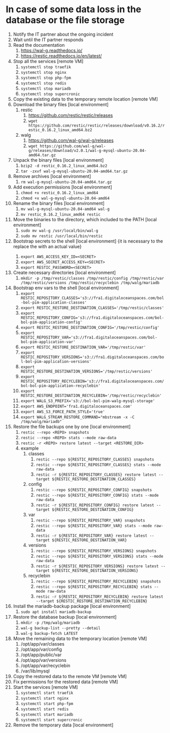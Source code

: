 # In case of some data loss in the database or the file storage

1. Notify the IT partner about the ongoing incident
2. Wait until the IT partner responds
3. Read the documentation
   1. https://wal-g.readthedocs.io/
   2. https://restic.readthedocs.io/en/latest/
4. Stop all the services [remote VM]
    1. `systemctl stop traefik`
    2. `systemctl stop nginx`
    3. `systemctl stop php-fpm`
    4. `systemctl stop redis`
    5. `systemctl stop mariadb`
    6. `systemctl stop supercronic`
5. Copy the existing data to the temporary remote location [remote VM]
6. Download the binary files [local environment]
    1. restic
        1. https://github.com/restic/restic/releases
        2. `wget https://github.com/restic/restic/releases/download/v0.16.2/restic_0.16.2_linux_amd64.bz2`
    2. walg
        1. https://github.com/wal-g/wal-g/releases
        2. `wget https://github.com/wal-g/wal-g/releases/download/v2.0.1/wal-g-mysql-ubuntu-20.04-amd64.tar.gz`
7. Unpack the binary files [local environment]
    1. `bzip2 -d restic_0.16.2_linux_amd64.bz2`
    2. `tar -zxvf wal-g-mysql-ubuntu-20.04-amd64.tar.gz`
8. Remove archives [local environment]
    1. `rm wal-g-mysql-ubuntu-20.04-amd64.tar.gz`
9. Add execution permissions [local environment]
    1. `chmod +x restic_0.16.2_linux_amd64`
    2. `chmod +x wal-g-mysql-ubuntu-20.04-amd64`
10. Rename the binary files [local environment]
    1. `mv wal-g-mysql-ubuntu-20.04-amd64 wal-g`
    2. `mv restic_0.16.2_linux_amd64 restic`
11. Move the binaries to the directory, which included to the PATH [local environment]
    1. `sudo mv wal-g /usr/local/bin/wal-g`
    2. `sudo mv restic /usr/local/bin/restic`
12. Bootstrap secrets to the shell [local environment] {it is necessary to the replace the <SECRET> with an actual value}
    1. `export AWS_ACCESS_KEY_ID=<SECRET>`
    2. `export AWS_SECRET_ACCESS_KEY=<SECRET>`
    3. `export RESTIC_PASSWORD=<SECRET>`
13. Create necessary directories [local environment]
    1. `mkdir -p /tmp/restic/classes /tmp/restic/config /tmp/restic/var /tmp/restic/versions /tmp/restic/recyclebin /tmp/walg/mariadb`
14. Bootstrap env vars to the shell [local environment]
    1. `export RESTIC_REPOSITORY_CLASSES='s3://fra1.digitaloceanspaces.com/bol-bol-pim-application-classes'`
    2. `export RESTIC_RESTORE_DESTINATION_CLASSES='/tmp/restic/classes'`
    3. `export RESTIC_REPOSITORY_CONFIG='s3://fra1.digitaloceanspaces.com/bol-bol-pim-application-config'`
    4. `export RESTIC_RESTORE_DESTINATION_CONFIG='/tmp/restic/config'`
    5. `export RESTIC_REPOSITORY_VAR='s3://fra1.digitaloceanspaces.com/bol-bol-pim-application-var'`
    6. `export RESTIC_RESTORE_DESTINATION_VAR='/tmp/restic/var'`
    7. `export RESTIC_REPOSITORY_VERSIONS='s3://fra1.digitaloceanspaces.com/bol-bol-pim-application-versions'`
    8. `export RESTIC_RESTORE_DESTINATION_VERSIONS='/tmp/restic/versions'`
    9. `export RESTIC_REPOSITORY_RECYCLEBIN='s3://fra1.digitaloceanspaces.com/bol-bol-pim-application-recyclebin'`
    10. `export RESTIC_RESTORE_DESTINATION_RECYCLEBIN='/tmp/restic/recyclebin'`
    11. `export WALG_S3_PREFIX='s3://bol-bol-pim-walg-mysql-storage'`
    12. `export AWS_ENDPOINT='fra1.digitaloceanspaces.com'`
    13. `export AWS_S3_FORCE_PATH_STYLE='true'`
    14. `export WALG_STREAM_RESTORE_COMMAND="mbstream -x -C /tmp/walg/mariadb"`
15. Restore the file backups one by one [local environment]
    1. `restic --repo <REPO> snapshots`
    2. `restic --repo <REPO> stats --mode raw-data`
    3. `restic -r <REPO> restore latest --target <RESTORE_DIR>`
    4. example
        1. classes
            1. `restic --repo ${RESTIC_REPOSITORY_CLASSES} snapshots`
            2. `restic --repo ${RESTIC_REPOSITORY_CLASSES} stats --mode raw-data`
            3. `restic -r ${RESTIC_REPOSITORY_CLASSES} restore latest --target ${RESTIC_RESTORE_DESTINATION_CLASSES}`
        2. config
            1. `restic --repo ${RESTIC_REPOSITORY_CONFIG} snapshots`
            2. `restic --repo ${RESTIC_REPOSITORY_CONFIG} stats --mode raw-data`
            3. `restic -r ${RESTIC_REPOSITORY_CONFIG} restore latest --target ${RESTIC_RESTORE_DESTINATION_CONFIG}`
        3. var
            1. `restic --repo ${RESTIC_REPOSITORY_VAR} snapshots`
            2. `restic --repo ${RESTIC_REPOSITORY_VAR} stats --mode raw-data`
            3. `restic -r ${RESTIC_REPOSITORY_VAR} restore latest --target ${RESTIC_RESTORE_DESTINATION_VAR}`
        4. versions
            1. `restic --repo ${RESTIC_REPOSITORY_VERSIONS} snapshots`
            2. `restic --repo ${RESTIC_REPOSITORY_VERSIONS} stats --mode raw-data`
            3. `restic -r ${RESTIC_REPOSITORY_VERSIONS} restore latest --target ${RESTIC_RESTORE_DESTINATION_VERSIONS}`
        5. recyclebin
            1. `restic --repo ${RESTIC_REPOSITORY_RECYCLEBIN} snapshots`
            2. `restic --repo ${RESTIC_REPOSITORY_RECYCLEBIN} stats --mode raw-data`
            3. `restic -r ${RESTIC_REPOSITORY_RECYCLEBIN} restore latest --target ${RESTIC_RESTORE_DESTINATION_RECYCLEBIN}`
16. Install the mariadb-backup package [local environment]
    1. `sudo apt install mariadb-backup`
17. Restore the database backup [local environment]
    1. `mkdir -p /tmp/walg/mariadb`
    2. `wal-g backup-list --pretty --detail`
    3. `wal-g backup-fetch LATEST`
18. Move the remaining data to the temporary location [remote VM]
    1. /opt/app/var/classes
    2. /opt/app/var/config
    3. /opt/app/public/var
    4. /opt/app/var/versions
    5. /opt/app/var/recyclebin
    6. /var/lib/mysql
19. Copy the restored data to the remote VM [remote VM]
20. Fix permissions for the restored data [remote VM]
21. Start the services [remote VM]
    1. `systemctl start traefik`
    2. `systemctl start nginx`
    3. `systemctl start php-fpm`
    4. `systemctl start redis`
    5. `systemctl start mariadb`
    6. `systemctl start supercronic`
22. Remove the temporary data [local environment]